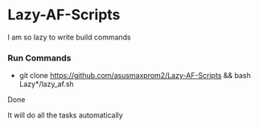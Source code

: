 # Lazy-AF-Scripts
I am so lazy to write build commands


### Run Commands

* git clone https://github.com/asusmaxprom2/Lazy-AF-Scripts && bash Lazy*/lazy_af.sh

Done

It will do all the tasks automatically
